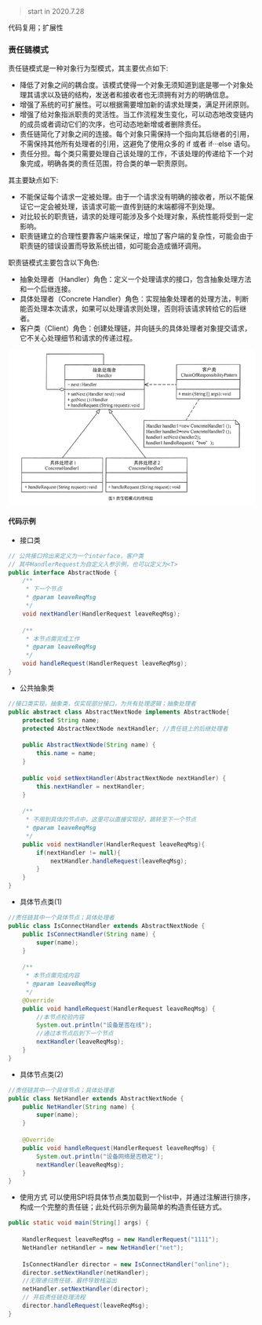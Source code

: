  > start in 2020.7.28
 
 代码复用；扩展性


 ### 责任链模式

责任链模式是一种对象行为型模式，其主要优点如下:
* 降低了对象之间的耦合度。该模式使得一个对象无须知道到底是哪一个对象处理其请求以及链的结构，发送者和接收者也无须拥有对方的明确信息。
* 增强了系统的可扩展性。可以根据需要增加新的请求处理类，满足开闭原则。
* 增强了给对象指派职责的灵活性。当工作流程发生变化，可以动态地改变链内的成员或者调动它们的次序，也可动态地新增或者删除责任。
* 责任链简化了对象之间的连接。每个对象只需保持一个指向其后继者的引用，不需保持其他所有处理者的引用，这避免了使用众多的 if 或者 if···else 语句。
* 责任分担。每个类只需要处理自己该处理的工作，不该处理的传递给下一个对象完成，明确各类的责任范围，符合类的单一职责原则。

其主要缺点如下:
* 不能保证每个请求一定被处理。由于一个请求没有明确的接收者，所以不能保证它一定会被处理，该请求可能一直传到链的末端都得不到处理。
* 对比较长的职责链，请求的处理可能涉及多个处理对象，系统性能将受到一定影响。
* 职责链建立的合理性要靠客户端来保证，增加了客户端的复杂性，可能会由于职责链的错误设置而导致系统出错，如可能会造成循环调用。

职责链模式主要包含以下角色:

* 抽象处理者（Handler）角色：定义一个处理请求的接口，包含抽象处理方法和一个后继连接。
* 具体处理者（Concrete Handler）角色：实现抽象处理者的处理方法，判断能否处理本次请求，如果可以处理请求则处理，否则将该请求转给它的后继者。
* 客户类（Client）角色：创建处理链，并向链头的具体处理者对象提交请求，它不关心处理细节和请求的传递过程。

[picture]: https://github.com/Consck/gitbook/raw/master/picture/%E8%B4%A3%E4%BB%BB%E9%93%BE%E7%BB%93%E6%9E%84%E5%9B%BE.jpg

![picture]

#### 代码示例
- 接口类
```java
// 公共接口拎出来定义为一个interface，客户类
// 其中HandlerRequest为自定义入参示例，也可以定义为<T>
public interface AbstractNode {
    /**
     * 下一个节点
     * @param leaveReqMsg
     */
    void nextHandler(HandlerRequest leaveReqMsg);

    /**
     * 本节点需完成工作
     * @param leaveReqMsg
     */
    void handleRequest(HandlerRequest leaveReqMsg);
}
```
- 公共抽象类
```java
//接口类实现，抽象类，仅实现部分接口，为共有处理逻辑；抽象处理者
public abstract class AbstractNextNode implements AbstractNode{
    protected String name;
    protected AbstractNextNode nextHandler; //责任链上的后继处理者

    public AbstractNextNode(String name) {
        this.name = name;
    }

    public void setNextHandler(AbstractNextNode nextHandler) {
        this.nextHandler = nextHandler;
    }

    /**
     * 不用到具体的节点中，这里可以直接实现好，跳转至下一个节点
     * @param leaveReqMsg
     */
    public void nextHandler(HandlerRequest leaveReqMsg){
        if(nextHandler != null){
            nextHandler.handleRequest(leaveReqMsg);
        }
    }
}
```
- 具体节点类(1)
```Java
//责任链其中一个具体节点；具体处理者
public class IsConnectHandler extends AbstractNextNode {
    public IsConnectHandler(String name) {
        super(name);
    }

    /**
     * 本节点需完成内容
     * @param leaveReqMsg
     */
    @Override
    public void handleRequest(HandlerRequest leaveReqMsg) {
        //本节点校验内容
        System.out.println("设备是否在线");
        //通过本节点后到下一个节点
        nextHandler(leaveReqMsg);
    }
}
```
- 具体节点类(2)
```Java
//责任链其中一个具体节点；具体处理者
public class NetHandler extends AbstractNextNode {
    public NetHandler(String name) {
        super(name);
    }

    @Override
    public void handleRequest(HandlerRequest leaveReqMsg) {
        System.out.println("设备网络是否稳定");
        nextHandler(leaveReqMsg);
    }
}
```
- 使用方式
可以使用SPI将具体节点类加载到一个list中，并通过注解进行排序，构成一个完整的责任链；此处代码示例为最简单的构造责任链方式。
```Java
public static void main(String[] args) {
    
    HandlerRequest leaveReqMsg = new HandlerRequest("1111");
    NetHandler netHandler = new NetHandler("net");
    
    IsConnectHandler director = new IsConnectHandler("online");
    director.setNextHandler(netHandler);
    //无限递归责任链，最终导致栈溢出
    netHandler.setNextHandler(director);
    // 开启责任链处理流程
    director.handleRequest(leaveReqMsg);
}
```